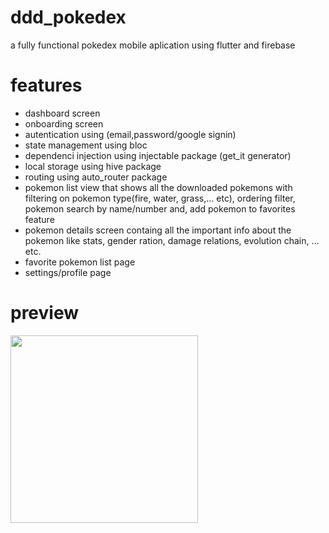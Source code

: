 # ddd_pokedex

a fully functional pokedex mobile aplication using flutter and firebase

# features

- dashboard screen
- onboarding screen
- autentication using (email,password/google signin)
- state management using bloc
- dependenci injection using injectable package (get_it generator)
- local storage using hive package
- routing using auto_router package
- pokemon list view that shows all the downloaded pokemons with filtering on pokemon type(fire, water, grass,... etc), ordering filter, pokemon search by name/number and, add pokemon to favorites feature  
- pokemon details screen containg all the important info about the pokemon like stats, gender ration, damage relations, evolution chain, ... etc.
- favorite pokemon list page
- settings/profile page

# preview
<img src="assets/preview/Untitled Project.gif" width = 300>

